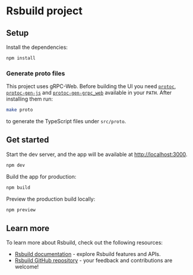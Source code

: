 # Rsbuild project

## Setup

Install the dependencies:

```bash
npm install
```

### Generate proto files

This project uses gRPC-Web. Before building the UI you need
[`protoc`](https://github.com/protocolbuffers/protobuf),
[`protoc-gen-js`](https://github.com/protocolbuffers/protobuf-javascript) and
[`protoc-gen-grpc_web`](https://github.com/grpc/grpc-web) available in your
`PATH`.
After installing them run:

```bash
make proto
```

to generate the TypeScript files under `src/proto`.

## Get started

Start the dev server, and the app will be available at [http://localhost:3000](http://localhost:3000).

```bash
npm dev
```

Build the app for production:

```bash
npm build
```

Preview the production build locally:

```bash
npm preview
```

## Learn more

To learn more about Rsbuild, check out the following resources:

- [Rsbuild documentation](https://rsbuild.rs) - explore Rsbuild features and APIs.
- [Rsbuild GitHub repository](https://github.com/web-infra-dev/rsbuild) - your feedback and contributions are welcome!
